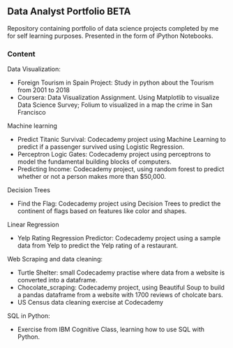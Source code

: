 ## Data Analyst Portfolio ****BETA****

Repository containing portfolio of data science projects completed by me for self learning purposes. Presented in the form of iPython Notebooks.


### Content


Data Visualization:
- Foreign Tourism in Spain Project: Study in python about the Tourism from 2001 to 2018
- Coursera: Data Visualization Assignment. Using Matplotlib to visualize Data Science Survey; Folium to visualized in a map the crime in San Francisco

Machine learning
- Predict Titanic Survival: Codecademy project using Machine Learning to predict if a passenger survived using Logistic Regression.
- Perceptron Logic Gates: Codecademy project using perceptrons to model the fundamental building blocks of computers.
- Predicting Income: Codecademy project, using random forest to predict whether or not a person makes more than $50,000.

Decision Trees
- Find the Flag: Codecademy project using Decision Trees to predict the continent of flags based on features like color and shapes.

Linear Regression
- Yelp Rating Regression Predictor: Codecademy project using a sample data from Yelp to predict the Yelp rating of a restaurant.

Web Scraping and data cleaning:
- Turtle Shelter: small Codecademy practise where data from a website is converted into a dataframe.
- Chocolate_scraping: Codecademy project, using Beautiful Soup to build a pandas dataframe from a website with 1700 reviews of cholcate bars.
- US Census data cleaning exercise at Codecademy

SQL in Python:
- Exercise from IBM Cognitive Class, learning how to use SQL with Python.